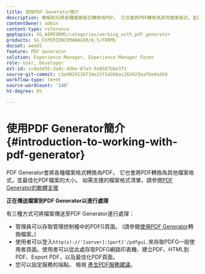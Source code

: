 ```yaml
---
title: 使用PDF Generator簡介
description: 瞭解如何將各種檔案格式轉換成PDF。 它也會將PDF轉換為其他檔案格式，並最佳化PDF檔案的大小。
contentOwner: admin
content-type: reference
geptopics: SG_AEMFORMS/categories/working_with_pdf_generator
products: SG_EXPERIENCEMANAGER/6.5/FORMS
docset: aem65
feature: PDF Generator
solution: Experience Manager, Experience Manager Forms
role: User, Developer
exl-id: cc0a3d56-3adc-4d6e-87a3-9a8587bbe3f2
source-git-commit: c3e9029236734e22f5d266ac26b923eafbe0a459
workflow-type: tm+mt
source-wordcount: '149'
ht-degree: 0%

---
```


# 使用PDF Generator簡介 {#introduction-to-working-with-pdf-generator}

PDF Generator會將各種檔案格式轉換為PDF。 它也會將PDF轉換為其他檔案格式，並最佳化PDF檔案的大小。 如需支援的檔案格式清單，請參閱[PDF Generator的軟體支援](/help/forms/using/aem-forms-jee-supported-platforms.md)

**正在傳送檔案到PDF Generator以進行處理**

有三種方式可將檔案傳送至PDF Generator進行處理：

* 管理員可以存取管理控制檯中的PDFG頁面。 (請參閱[使用PDF Generator](/help/forms/using/admin-help/converting-files-using-pdf-generator.md)轉換檔案。)
* 使用者可以登入`http(s)://'[server]:[port]'/pdfgui.`來存取PDFG一般使用者頁面。使用者可以從此處存取PDFG網路印表機、建立PDF、HTML到PDF、Export PDF，以及最佳化PDF頁面。
* 您可以設定服務的端點。 檢視<!--Fix broken link to Managing Endpoints --> [產生PDF服務建議](configuring-watched-folder-endpoints.md#generate-pdf-service-recommendations)。
